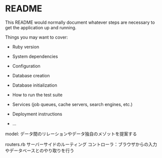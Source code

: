 # README

This README would normally document whatever steps are necessary to get the
application up and running.

Things you may want to cover:

* Ruby version

* System dependencies

* Configuration

* Database creation

* Database initialization

* How to run the test suite

* Services (job queues, cache servers, search engines, etc.)

* Deployment instructions

* ...

model:
データ間のリレーションやデータ独自のメゾットを提案する

routers.rb
サーバーサイドのルーティング
コントローラ：ブラウザからの入力やデータベースとのやり取りを行う


